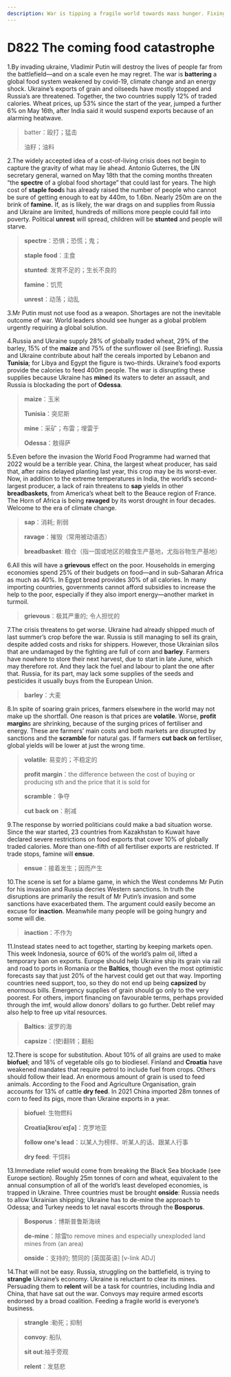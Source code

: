 ```yaml
---
description: War is tipping a fragile world towards mass hunger. Fixing that is everyone’s business
---
```


# D822 The coming food catastrophe
1.By invading ukraine, Vladimir Putin will destroy the lives of people far from the battlefield—and on a scale even he may regret. The war is **battering** a global food system weakened by covid-19, climate change and an energy shock. Ukraine’s exports of grain and oilseeds have mostly stopped and Russia’s are threatened. Together, the two countries supply 12% of traded calories. Wheat prices, up 53% since the start of the year, jumped a further 6% on May 16th, after India said it would suspend exports because of an alarming heatwave.

> batter：殴打；猛击
>
> 油籽；油料
>

2.The widely accepted idea of a cost-of-living crisis does not begin to capture the gravity of what may lie ahead. Antonio Guterres, the UN secretary general, warned on May 18th that the coming months threaten “the **spectre** of a global food shortage” that could last for years. The high cost of **staple food**s has already raised the number of people who cannot be sure of getting enough to eat by 440m, to 1.6bn. Nearly 250m are on the brink of **famine.** If, as is likely, the war drags on and supplies from Russia and Ukraine are limited, hundreds of millions more people could fall into poverty. Political **unrest** will spread, children will be **stunted** and people will starve.

> **spectre**：恐惧；恐慌；鬼；
>
> **staple food**：主食
>
> **stunted**: 发育不足的；生长不良的
>
> **famine**：饥荒
>
> **unrest**：动荡；动乱
>

3.Mr Putin must not use food as a weapon. Shortages are not the inevitable outcome of war. World leaders should see hunger as a global problem urgently requiring a global solution.

4.Russia and Ukraine supply 28% of globally traded wheat, 29% of the barley, 15% of the **maize** and 75% of the sunflower oil (see Briefing). Russia and Ukraine contribute about half the cereals imported by Lebanon and **Tunisia**; for Libya and Egypt the figure is two-thirds. Ukraine’s food exports provide the calories to feed 400m people. The war is disrupting these supplies because Ukraine has **mine**d its waters to deter an assault, and Russia is blockading the port of **Odessa**.

> **maize**：玉米
>
> **Tunisia**：突尼斯
>
> **mine**：采矿；布雷；埋雷于
>
> **Odessa**：敖得萨
>

5.Even before the invasion the World Food Programme had warned that 2022 would be a terrible year. China, the largest wheat producer, has said that, after rains delayed planting last year, this crop may be its worst-ever. Now, in addition to the extreme temperatures in India, the world’s second-largest producer, a lack of rain threatens to **sap** yields in other **breadbaskets**, from America’s wheat belt to the Beauce region of France. The Horn of Africa is being **ravaged** by its worst drought in four decades. Welcome to the era of climate change.

> **sap**：消耗; 削弱
>
> **ravage**：摧毁（常用被动语态）
>
> **breadbasket**: 粮仓（指一国或地区的粮食生产基地，尤指谷物生产基地）
>

6.All this will have a **grievous** effect on the poor. Households in emerging economies spend 25% of their budgets on food—and in sub-Saharan Africa as much as 40%. In Egypt bread provides 30% of all calories. In many importing countries, governments cannot afford subsidies to increase the help to the poor, especially if they also import energy—another market in turmoil.

> **grievous**：极其严重的; 令人担忧的
>

7.The crisis threatens to get worse. Ukraine had already shipped much of last summer’s crop before the war. Russia is still managing to sell its grain, despite added costs and risks for shippers. However, those Ukrainian silos that are undamaged by the fighting are full of corn and **barley**. Farmers have nowhere to store their next harvest, due to start in late June, which may therefore rot. And they lack the fuel and labour to plant the one after that. Russia, for its part, may lack some supplies of the seeds and pesticides it usually buys from the European Union.

> **barley**：大麦
>

8.In spite of soaring grain prices, farmers elsewhere in the world may not make up the shortfall. One reason is that prices are **volatile**. Worse, **profit margin**s are shrinking, because of the surging prices of fertiliser and energy. These are farmers’ main costs and both markets are disrupted by sanctions and the **scramble** for natural gas. If farmers **cut back on** fertiliser, global yields will be lower at just the wrong time.

> **volatile**: 易变的；不稳定的
>
> **profit margin**：the difference between the cost of buying or producing sth and the price that it is sold for
>
> **scramble**：争夺
>
> **cut back on**：削减
>

9.The response by worried politicians could make a bad situation worse. Since the war started, 23 countries from Kazakhstan to Kuwait have declared severe restrictions on food exports that cover 10% of globally traded calories. More than one-fifth of all fertiliser exports are restricted. If trade stops, famine will **ensue**.

> **ensue**：接着发生；因而产生
>

10.The scene is set for a blame game, in which the West condemns Mr Putin for his invasion and Russia decries Western sanctions. In truth the disruptions are primarily the result of Mr Putin’s invasion and some sanctions have exacerbated them. The argument could easily become an excuse for **inaction**. Meanwhile many people will be going hungry and some will die.

> **inaction**：不作为
>

11.Instead states need to act together, starting by keeping markets open. This week Indonesia, source of 60% of the world’s palm oil, lifted a temporary ban on exports. Europe should help Ukraine ship its grain via rail and road to ports in Romania or the **Baltics**, though even the most optimistic forecasts say that just 20% of the harvest could get out that way. Importing countries need support, too, so they do not end up being **capsized** by enormous bills. Emergency supplies of grain should go only to the very poorest. For others, import financing on favourable terms, perhaps provided through the imf, would allow donors’ dollars to go further. Debt relief may also help to free up vital resources.

> **Baltics**: 波罗的海
>
> **capsize**：(使)翻转；翻船
>

12.There is scope for substitution. About 10% of all grains are used to make **biofuel**; and 18% of vegetable oils go to biodiesel. Finland and **Croatia** have weakened mandates that require petrol to include fuel from crops. Others should follow their lead. An enormous amount of grain is used to feed animals. According to the Food and Agriculture Organisation, grain accounts for 13% of cattle **dry feed**. In 2021 China imported 28m tonnes of corn to feed its pigs, more than Ukraine exports in a year.

> **biofuel**: 生物燃料
>
> **Croatia[kroʊˈeɪʃə]**：克罗地亚
>
> **follow one's lead**：以某人为榜样、听某人的话、跟某人行事
>
> **dry feed**: 干饲料
>

13.Immediate relief would come from breaking the Black Sea blockade (see Europe section). Roughly 25m tonnes of corn and wheat, equivalent to the annual consumption of all of the world’s least developed economies, is trapped in Ukraine. Three countries must be brought **onside**: Russia needs to allow Ukrainian shipping; Ukraine has to de-mine the approach to Odessa; and Turkey needs to let naval escorts through the **Bosporus**.

> **Bosporus**：博斯普鲁斯海峡
>
> **de-mine**：除雷to remove mines and especially unexploded land mines from (an area)
>
> **onside**：支持的; 赞同的 [英国英语] [v-link ADJ]
>

14.That will not be easy. Russia, struggling on the battlefield, is trying to **strangle** Ukraine’s economy. Ukraine is reluctant to clear its mines. Persuading them to **relent** will be a task for countries, including India and China, that have sat out the war. Convoys may require armed escorts endorsed by a broad coalition. Feeding a fragile world is everyone’s business.

> **strangle** :勒死；抑制
>
> **convoy**: 船队
>
> **sit out**:袖手旁观
>
> **relent**：发慈悲
>

